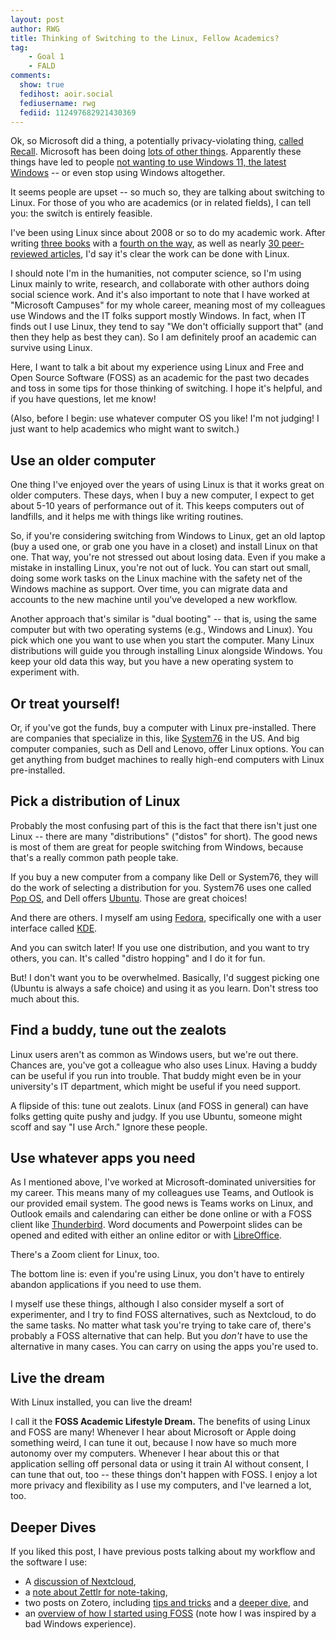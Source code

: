 ```yaml
---
layout: post
author: RWG
title: Thinking of Switching to the Linux, Fellow Academics?
tag:
    - Goal 1
    - FALD
comments: 
  show: true
  fedihost: aoir.social
  fediusername: rwg
  fediid: 112497682921430369
---
```

Ok, so Microsoft did a thing, a potentially privacy-violating thing, [called Recall](https://mashable.com/article/microsoft-recall-ai-feature-uk-investigation). Microsoft has been doing [lots of other things](https://www.theverge.com/2024/4/24/24138949/microsoft-windows-11-start-menu-ads-recommendations-setting-disable). Apparently these things have led to people [not wanting to use Windows 11, the latest Windows](https://www.pcmag.com/news/10-reasons-not-to-upgrade-to-windows-11) -- or even stop using Windows altogether.

It seems people are upset -- so much so, they are talking about switching to Linux. For those of you who are academics (or in related fields), I can tell you: the switch is entirely feasible.

I've been using Linux since about 2008 or so to do my academic work. After writing [three books](https://search.worldcat.org/search?q=robert+w+gehl&author=Gehl+Robert+W&itemType=book&itemSubType=book-printbook%2Cbook-digital%2Cbook-thsis) with a [fourth on the way](2024/02/11/Move-Slowy-Preview.html), as well as nearly [30 peer-reviewed articles](https://www.robertwgehl.org/publications.php?styleSheetSelection=mobile), I'd say it's clear the work can be done with Linux.

I should note I'm in the humanities, not computer science, so I'm using Linux mainly to write, research, and collaborate with other authors doing social science work. And it's also important to note that I have worked at "Microsoft Campuses" for my whole career, meaning most of my colleagues use Windows and the IT folks support mostly Windows. In fact, when IT finds out I use Linux, they tend to say "We don't officially support that" (and then they help as best they can). So I am definitely proof an academic can survive using Linux.

Here, I want to talk a bit about my experience using Linux and Free and Open Source Software (FOSS) as an academic for the past two decades and toss in some tips for those thinking of switching. I hope it's helpful, and if you have questions, let me know!

(Also, before I begin: use whatever computer OS you like! I'm not judging! I just want to help academics who might want to switch.)
<!-- more -->
## Use an older computer
One thing I've enjoyed over the years of using Linux is that it works great on older computers. These days, when I buy a new computer, I expect to get about 5-10 years of performance out of it. This keeps computers out of landfills, and it helps me with things like writing routines.

So, if you're considering switching from Windows to Linux, get an old laptop (buy a used one, or grab one you have in a closet) and install Linux on that one. That way, you're not stressed out about losing data. Even if you make a mistake in installing Linux, you're not out of luck. You can start out small, doing some work tasks on the Linux machine with the safety net of the Windows machine as support. Over time, you can migrate data and accounts to the new machine until you've developed a new workflow.

Another approach that's similar is "dual booting" -- that is, using the same computer but with two operating systems (e.g., Windows and Linux). You pick which one you want to use when you start the computer. Many Linux distributions will guide you through installing Linux alongside Windows. You keep your old data this way, but you have a new operating system to experiment with.

## Or treat yourself!
Or, if you've got the funds, buy a computer with Linux pre-installed. There are companies that specialize in this, like [System76](https://system76.com/) in the US. And big computer companies, such as Dell and Lenovo, offer Linux options. You can get anything from budget machines to really high-end computers with Linux pre-installed.

## Pick a distribution of Linux
Probably the most confusing part of this is the fact that there isn't just one Linux -- there are many "distributions" ("distos" for short). The good news is most of them are great for people switching from Windows, because that's a really common path people take.

If you buy a new computer from a company like Dell or System76, they will do the work of selecting a distribution for you. System76 uses one called [Pop OS](https://pop.system76.com/), and Dell offers [Ubuntu](https://ubuntu.com/desktop). Those are great choices!

And there are others. I myself am using [Fedora](https://fedoraproject.org/), specifically one with a user interface called [KDE](https://kde.org/).

And you can switch later! If you use one distribution, and you want to try others, you can. It's called "distro hopping" and I do it for fun.

But! I don't want you to be overwhelmed. Basically, I'd suggest picking one (Ubuntu is always a safe choice) and using it as you learn. Don't stress too much about this.

## Find a buddy, tune out the zealots
Linux users aren't as common as Windows users, but we're out there. Chances are, you've got a colleague who also uses Linux. Having a buddy can be useful if you run into trouble. That buddy might even be in your university's IT department, which might be useful if you need support.

A flipside of this: tune out zealots. Linux (and FOSS in general) can have folks getting quite pushy and judgy. If you use Ubuntu, someone might scoff and say "I use Arch." Ignore these people.

## Use whatever apps you need
As I mentioned above, I've worked at Microsoft-dominated universities for my career. This means many of my colleagues use Teams, and Outlook is our provided email system. The good news is Teams works on Linux, and Outlook emails and calendaring can either be done online or with a FOSS client like [Thunderbird](https://www.thunderbird.net/en-US/). Word documents and Powerpoint slides can be opened and edited with either an online editor or with [LibreOffice](https://www.libreoffice.org/).

There's a Zoom client for Linux, too.

The bottom line is: even if you're using Linux, you don't have to entirely abandon applications if you need to use them.

I myself use these things, although I also consider myself a sort of experimenter, and I try to find FOSS alternatives, such as Nextcloud, to do the same tasks. No matter what task you're trying to take care of, there's probably a FOSS alternative that can help. But you _don't_ have to use the alternative in many cases. You can carry on using the apps you're used to.

## Live the dream
With Linux installed, you can live the dream!

I call it the **FOSS Academic Lifestyle Dream.** The benefits of using Linux and FOSS are many! Whenever I hear about Microsoft or Apple doing something weird, I can tune it out, because I now have so much more autonomy over my computers. Whenever I hear about this or that application selling off personal data or using it train AI without consent, I can tune that out, too -- these things don't happen with FOSS. I enjoy a lot more privacy and flexibility as I use my computers, and I've learned a lot, too.

## Deeper Dives
If you liked this post, I have previous posts talking about my workflow and the software I use:
* A [discussion of Nextcloud](2021/05/14/FALDupdate.html),
* a [note about Zettlr for note-taking](2022/02/03/Zettlr.html),
* two posts on Zotero, including [tips and tricks](2020/12/01/Zotero-Tips-and-Tricks.html) and a [deeper dive](2022/10/05/deepdivezotero.html), and
* an [overview of how I started using FOSS](2020/12/15/FOSS-Journey.html) (note how I was inspired by a bad Windows experience).
